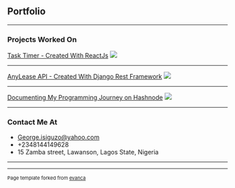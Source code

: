 ## Portfolio

---

### Projects Worked On

[Task Timer - Created With ReactJs](https://github.com/Mr-Georgie/Task-Timer)
<img src="https://user-images.githubusercontent.com/28518667/128606512-8623ea70-9d6f-42ae-b1a5-3b9c7f6321a4.gif"/>

---
[AnyLease API - Created With Django Rest Framework](https://github.com/Mr-Georgie/AnyLease-API-Zuri)
<img src="https://user-images.githubusercontent.com/28518667/129388849-971ab25f-0f82-49a2-8465-a23294a130e5.png"/>

---
[Documenting My Programming Journey on Hashnode](https://footprints.hashnode.dev/)
<img src="https://user-images.githubusercontent.com/28518667/129919138-fb2c30c9-e865-4037-9d7c-afdc234bbe28.png"/>



---

### Contact Me At

- George.isiguzo@yahoo.com
- +2348144149628
- 15 Zamba street, Lawanson, Lagos State, Nigeria

---




---
<p style="font-size:11px">Page template forked from <a href="https://github.com/evanca/quick-portfolio">evanca</a></p>
<!-- Remove above link if you don't want to attibute -->

